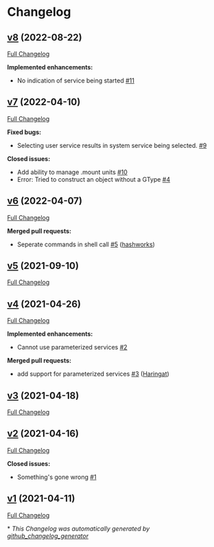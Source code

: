 # Changelog

## [v8](https://github.com/hardpixel/systemd-manager/tree/v8) (2022-08-22)

[Full Changelog](https://github.com/hardpixel/systemd-manager/compare/v7...v8)

**Implemented enhancements:**

- No indication of service being started [\#11](https://github.com/hardpixel/systemd-manager/issues/11)

## [v7](https://github.com/hardpixel/systemd-manager/tree/v7) (2022-04-10)

[Full Changelog](https://github.com/hardpixel/systemd-manager/compare/v6...v7)

**Fixed bugs:**

- Selecting user service results in system service being selected. [\#9](https://github.com/hardpixel/systemd-manager/issues/9)

**Closed issues:**

- Add ability to manage .mount units [\#10](https://github.com/hardpixel/systemd-manager/issues/10)
- Error: Tried to construct an object without a GType [\#4](https://github.com/hardpixel/systemd-manager/issues/4)

## [v6](https://github.com/hardpixel/systemd-manager/tree/v6) (2022-04-07)

[Full Changelog](https://github.com/hardpixel/systemd-manager/compare/v5...v6)

**Merged pull requests:**

- Seperate commands in shell call [\#5](https://github.com/hardpixel/systemd-manager/pull/5) ([hashworks](https://github.com/hashworks))

## [v5](https://github.com/hardpixel/systemd-manager/tree/v5) (2021-09-10)

[Full Changelog](https://github.com/hardpixel/systemd-manager/compare/v4...v5)

## [v4](https://github.com/hardpixel/systemd-manager/tree/v4) (2021-04-26)

[Full Changelog](https://github.com/hardpixel/systemd-manager/compare/v3...v4)

**Implemented enhancements:**

- Cannot use parameterized services [\#2](https://github.com/hardpixel/systemd-manager/issues/2)

**Merged pull requests:**

- add support for parameterized services [\#3](https://github.com/hardpixel/systemd-manager/pull/3) ([Haringat](https://github.com/Haringat))

## [v3](https://github.com/hardpixel/systemd-manager/tree/v3) (2021-04-18)

[Full Changelog](https://github.com/hardpixel/systemd-manager/compare/v2...v3)

## [v2](https://github.com/hardpixel/systemd-manager/tree/v2) (2021-04-16)

[Full Changelog](https://github.com/hardpixel/systemd-manager/compare/v1...v2)

**Closed issues:**

- Something's gone wrong [\#1](https://github.com/hardpixel/systemd-manager/issues/1)

## [v1](https://github.com/hardpixel/systemd-manager/tree/v1) (2021-04-11)

[Full Changelog](https://github.com/hardpixel/systemd-manager/compare/678f699c50637159f755ddd5f105289d77cb3a20...v1)



\* *This Changelog was automatically generated by [github_changelog_generator](https://github.com/github-changelog-generator/github-changelog-generator)*
